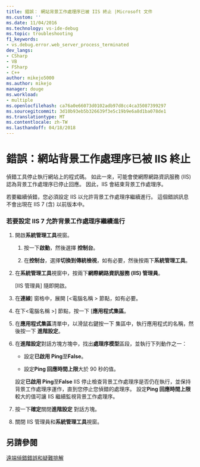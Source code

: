 ```yaml
---
title: 錯誤： 網站背景工作處理序已被 IIS 終止 |Microsoft 文件
ms.custom: ''
ms.date: 11/04/2016
ms.technology: vs-ide-debug
ms.topic: troubleshooting
f1_keywords:
- vs.debug.error.web_server_process_terminated
dev_langs:
- CSharp
- VB
- FSharp
- C++
author: mikejo5000
ms.author: mikejo
manager: douge
ms.workload:
- multiple
ms.openlocfilehash: ca76a0e66073d0102adb97d8cc4ca35087399297
ms.sourcegitcommit: 3d10b93eb5b326639f3e5c19b9e6a8d1ba078de1
ms.translationtype: MT
ms.contentlocale: zh-TW
ms.lasthandoff: 04/18/2018
---
```

# <a name="error-web-site-worker-process-has-been-terminated-by-iis"></a>錯誤：網站背景工作處理序已被 IIS 終止
偵錯工具停止執行網站上的程式碼。 如此一來，可能會使網際網路資訊服務 (IIS) 認為背景工作處理序已停止回應。 因此，IIS 會結束背景工作處理序。  
  
 若要繼續偵錯，您必須設定 IIS 以允許背景工作處理序繼續進行。 這個錯誤訊息不會出現在 IIS 7 (含) 以前版本中。  
  
### <a name="to-configure-iis-7-to-allow-the-worker-process-to-continue"></a>若要設定 IIS 7 允許背景工作處理序繼續進行  
  
1.  開啟**系統管理工具**視窗。  
  
    1.  按一下**啟動**，然後選擇 **控制台**。  
  
    2.  在**控制台**，選擇**切換到傳統檢視**，如有必要，然後按兩下**系統管理工具**。  
  
2.  在**系統管理工具**視窗中，按兩下**網際網路資訊服務 (IIS) 管理員**。  
  
     [IIS 管理員] 隨即開啟。  
  
3.  在**連線**] 窗格中，展開 [\<電腦名稱 > 節點，如有必要。  
  
4.  在下\<電腦名稱 >] 節點，按一下 [**應用程式集區**。  
  
5.  在**應用程式集區**清單中，以滑鼠右鍵按一下 集區中，執行應用程式的名稱，然後按一下 **進階設定**。  
  
6.  在**進階設定**對話方塊方塊中，找出**處理序模型**區段，並執行下列動作之一：  
  
    -   設定**已啟用 Ping**至**False**。  
  
    -   設定**Ping 回應時間上限**大於 90 秒的值。  
  
     設定**已啟用 Ping**至**False** IIS 停止檢查背景工作處理序是否仍在執行，並保持背景工作處理序運作，直到您停止您偵錯的處理序。 設定**Ping 回應時間上限**較大的值可讓 IIS 繼續監視背景工作處理序。  
  
7.  按一下**確定**關閉**進階設定** 對話方塊。  
  
8.  關閉 IIS 管理員和**系統管理工具**視窗。  
  
## <a name="see-also"></a>另請參閱  
 [遠端偵錯錯誤和疑難排解](../debugger/remote-debugging-errors-and-troubleshooting.md)